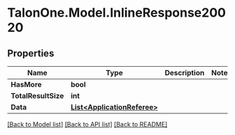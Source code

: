 # TalonOne.Model.InlineResponse20020
## Properties

Name | Type | Description | Notes
------------ | ------------- | ------------- | -------------
**HasMore** | **bool** |  | 
**TotalResultSize** | **int** |  | 
**Data** | [**List&lt;ApplicationReferee&gt;**](ApplicationReferee.md) |  | 

[[Back to Model list]](../README.md#documentation-for-models) [[Back to API list]](../README.md#documentation-for-api-endpoints) [[Back to README]](../README.md)

